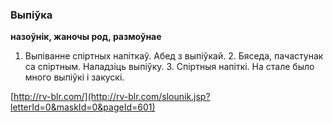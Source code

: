### Выпіўка
**назоўнік, жаночы род, размоўнае**

1. Выпіванне спіртных напіткаў. Абед з выпіўкай. 2. Бяседа, пачастунак са спіртным. Наладзіць выпіўку. 3. Спіртныя напіткі. На стале было много выпіўкі і закускі.

<a rel="author">[http://rv-blr.com/](http://rv-blr.com/slounik.jsp?letterId=0&maskId=0&pageId=601)</a>
